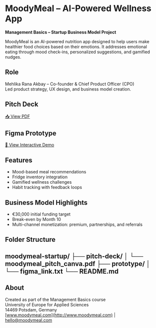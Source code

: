 # MoodyMeal – AI-Powered Wellness App

**Management Basics – Startup Business Model Project**

MoodyMeal is an AI-powered nutrition app designed to help users make healthier food choices based on their emotions. It addresses emotional eating through mood check-ins, personalized suggestions, and gamified nudges.

## Role
Mehlika Rana Akbay – Co-founder & Chief Product Officer (CPO)  
Led product strategy, UX design, and business model creation.

## Pitch Deck  
[📥 View PDF](./pitch-deck/moodymeal_pitch_canva.pdf)

## Figma Prototype  
[🔗 View Interactive Demo](https://www.figma.com/proto/Mwxahq3OIDGtESGXGCfuPQ/MoodyMeal-Website-Prototype?node-id=17-40&t=BsoTemTv7SESPMk4-1&starting-point-node-id=17%3A40)

## Features
- Mood-based meal recommendations  
- Fridge inventory integration  
- Gamified wellness challenges  
- Habit tracking with feedback loops

## Business Model Highlights
- €30,000 initial funding target  
- Break-even by Month 10  
- Multi-channel monetization: premium, partnerships, and referrals

## Folder Structure
moodymeal-startup/
├── pitch-deck/
│   └── moodymeal_pitch_canva.pdf
├── prototype/
│   └── figma_link.txt
└── README.md
---

## About

Created as part of the Management Basics course  
University of Europe for Applied Sciences  
14469 Potsdam, Germany  
[www.moodymeal.com](http://www.moodymeal.com) | hello@moodymeal.com
